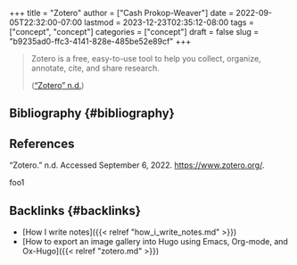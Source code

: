 +++
title = "Zotero"
author = ["Cash Prokop-Weaver"]
date = 2022-09-05T22:32:00-07:00
lastmod = 2023-12-23T02:35:12-08:00
tags = ["concept", "concept"]
categories = ["concept"]
draft = false
slug = "b9235ad0-ffc3-4141-828e-485be52e89cf"
+++

> Zotero is a free, easy-to-use tool to help you
> collect, organize, annotate, cite, and share research.
>
> (<a href="#citeproc_bib_item_1">“Zotero” n.d.</a>)


## Bibliography {#bibliography}

## References

<style>.csl-entry{text-indent: -1.5em; margin-left: 1.5em;}</style><div class="csl-bib-body">
  <div class="csl-entry"><a id="citeproc_bib_item_1"></a>“Zotero.” n.d. Accessed September 6, 2022. <a href="https://www.zotero.org/">https://www.zotero.org/</a>.</div>
</div>

foo1


## Backlinks {#backlinks}

-   [How I write notes]({{< relref "how_i_write_notes.md" >}})
-   [How to export an image gallery into Hugo using Emacs, Org-mode, and Ox-Hugo]({{< relref "zotero.md" >}})
